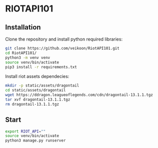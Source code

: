 # RIOTAPI101

## Installation

Clone the repository and install python required libraries:
```Bash
git clone https://github.com/veikoon/RiotAPI101.git
cd RiotAPI101/
python3 -m venv venv
source venv/bin/activate
pip3 install -r requirements.txt
```

Install riot assets dependecies:
```Bash
mkdir -p static/assets/dragontail
cd static/assets/dragontail
wget https://ddragon.leagueoflegends.com/cdn/dragontail-13.1.1.tgz
tar xvf dragontail-13.1.1.tgz
rm dragontail-13.1.1.tgz
```

## Start

```Bash
export RIOT_API=""
source venv/bin/activate
python3 manage.py runserver
```
